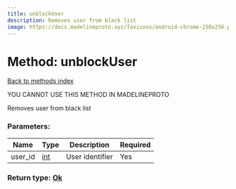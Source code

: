 ```yaml
---
title: unblockUser
description: Removes user from black list
image: https://docs.madelineproto.xyz/favicons/android-chrome-256x256.png
---
```

# Method: unblockUser  
[Back to methods index](index.md)


YOU CANNOT USE THIS METHOD IN MADELINEPROTO


Removes user from black list

### Parameters:

| Name     |    Type       | Description | Required |
|----------|---------------|-------------|----------|
|user\_id|[int](../types/int.md) | User identifier | Yes|


### Return type: [Ok](../types/Ok.md)

